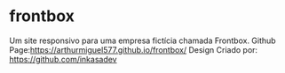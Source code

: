 # frontbox
Um site responsivo para uma empresa fictícia chamada Frontbox.
Github Page:https://arthurmiguel577.github.io/frontbox/
Design Criado por: https://github.com/inkasadev
